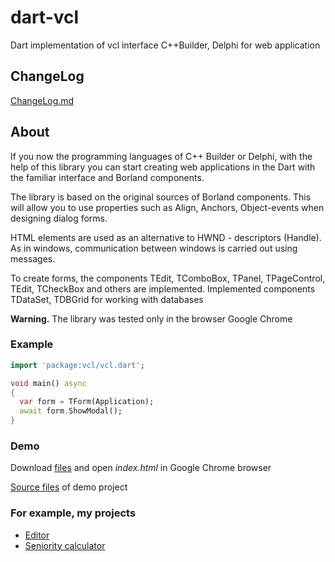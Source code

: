 # dart-vcl

Dart implementation of vcl interface C++Builder, Delphi for web application

## ChangeLog

[ChangeLog.md](CHANGELOG.md)

## About
If you now the programming languages of C++ Builder or Delphi, 
with the help of this library you can start creating web applications 
in the Dart with the familiar interface and Borland components. 

The library is based on the original sources of Borland components. 
This will allow you to use properties such as Align, Anchors, Object-events 
when designing dialog forms. 

HTML elements are used as an alternative to HWND - descriptors (Handle). 
As in windows, communication between windows is carried out using messages.

To create forms, the components TEdit, TComboBox, TPanel, TPageControl, TEdit, 
TCheckBox and others are implemented. 
Implemented components TDataSet, TDBGrid for working with databases 

**Warning.** The library was tested only in the browser Google Chrome

### Example

```dart
import 'package:vcl/vcl.dart';

void main() async 
{
  var form = TForm(Application);
  await form.ShowModal();
}
```
### Demo

Download [files](https://github.com/ds-42/dart-vcl/tree/main/demo) and open *index.html* in Google Chrome browser

[Source files](https://github.com/ds-42/dart-vcl/tree/main/example/form) of demo project 

### For example, my projects

- [Editor](http://editor.delasoft.org/)
- [Seniority calculator](http://cexp.delasoft.org/)
